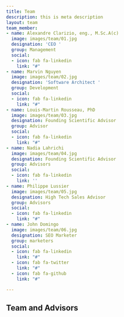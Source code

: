 ```yaml
---
title: Team
description: this is meta description
layout: team
team_member:
- name: Alexandre Clarizio, eng., M.Sc.A(c)
  image: images/team/01.jpg
  designation: 'CEO '
  group: Management
  social:
  - icon: fab fa-linkedin
    link: "#"
- name: Marvin Nguyen
  image: images/team/02.jpg
  designation: 'Software Architect '
  group: Development
  social:
  - icon: fab fa-linkedin
    link: "#"
- name: Louis-Martin Rousseau, PhD
  image: images/team/03.jpg
  designation: Founding Scientific Advisor
  group: Advisor
  social:
  - icon: fab fa-linkedin
    link: "#"
- name: Nadia Lahrichi
  image: images/team/04.jpg
  designation: Founding Scientific Advisor
  group: Advisors
  social:
  - icon: fab fa-linkedin
    link: ''
- name: Philippe Lussier
  image: images/team/05.jpg
  designation: High Tech Sales Advisor
  group: Advisors
  social:
  - icon: fab fa-linkedin
    link: "#"
- name: John Domingo
  image: images/team/06.jpg
  designation: SEO Marketer
  group: marketers
  social:
  - icon: fab fa-linkedin
    link: "#"
  - icon: fab fa-twitter
    link: "#"
  - icon: fab fa-github
    link: "#"

---
```

## **Team and Advisors**
